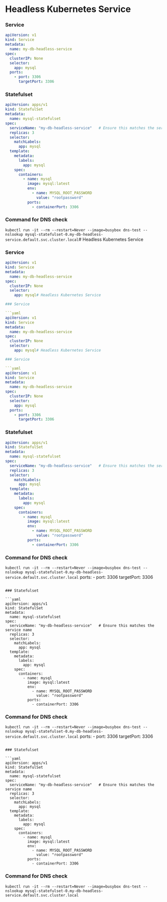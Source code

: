 # Headless Kubernetes Service

### Service

```yaml
apiVersion: v1
kind: Service
metadata:
  name: my-db-headless-service
spec:
  clusterIP: None
  selector:
    app: mysql
  ports:
    - port: 3306
      targetPort: 3306
```

### Statefulset

```yaml
apiVersion: apps/v1
kind: StatefulSet
metadata:
  name: mysql-statefulset
spec:
  serviceName: "my-db-headless-service"   # Ensure this matches the service name
  replicas: 3
  selector:
    matchLabels:
      app: mysql
  template:
    metadata:
      labels:
        app: mysql
    spec:
      containers:
        - name: mysql
          image: mysql:latest
          env:
            - name: MYSQL_ROOT_PASSWORD
              value: "rootpassword"
          ports:
            - containerPort: 3306
```

### Command for DNS check

`kubectl run -it --rm --restart=Never --image=busybox dns-test -- nslookup mysql-statefulset-0.my-db-headless-service.default.svc.cluster.local`# Headless Kubernetes Service

### Service

```yaml
apiVersion: v1
kind: Service
metadata:
  name: my-db-headless-service
spec:
  clusterIP: None
  selector:
    app: mysql# Headless Kubernetes Service

### Service

```yaml
apiVersion: v1
kind: Service
metadata:
  name: my-db-headless-service
spec:
  clusterIP: None
  selector:
    app: mysql# Headless Kubernetes Service

### Service

```yaml
apiVersion: v1
kind: Service
metadata:
  name: my-db-headless-service
spec:
  clusterIP: None
  selector:
    app: mysql
  ports:
    - port: 3306
      targetPort: 3306
```

### Statefulset

```yaml
apiVersion: apps/v1
kind: StatefulSet
metadata:
  name: mysql-statefulset
spec:
  serviceName: "my-db-headless-service"   # Ensure this matches the service name
  replicas: 3
  selector:
    matchLabels:
      app: mysql
  template:
    metadata:
      labels:
        app: mysql
    spec:
      containers:
        - name: mysql
          image: mysql:latest
          env:
            - name: MYSQL_ROOT_PASSWORD
              value: "rootpassword"
          ports:
            - containerPort: 3306
```

### Command for DNS check

`kubectl run -it --rm --restart=Never --image=busybox dns-test -- nslookup mysql-statefulset-0.my-db-headless-service.default.svc.cluster.local`
  ports:
    - port: 3306
      targetPort: 3306
```

### Statefulset

```yaml
apiVersion: apps/v1
kind: StatefulSet
metadata:
  name: mysql-statefulset
spec:
  serviceName: "my-db-headless-service"   # Ensure this matches the service name
  replicas: 3
  selector:
    matchLabels:
      app: mysql
  template:
    metadata:
      labels:
        app: mysql
    spec:
      containers:
        - name: mysql
          image: mysql:latest
          env:
            - name: MYSQL_ROOT_PASSWORD
              value: "rootpassword"
          ports:
            - containerPort: 3306
```

### Command for DNS check

`kubectl run -it --rm --restart=Never --image=busybox dns-test -- nslookup mysql-statefulset-0.my-db-headless-service.default.svc.cluster.local`
  ports:
    - port: 3306
      targetPort: 3306
```

### Statefulset

```yaml
apiVersion: apps/v1
kind: StatefulSet
metadata:
  name: mysql-statefulset
spec:
  serviceName: "my-db-headless-service"   # Ensure this matches the service name
  replicas: 3
  selector:
    matchLabels:
      app: mysql
  template:
    metadata:
      labels:
        app: mysql
    spec:
      containers:
        - name: mysql
          image: mysql:latest
          env:
            - name: MYSQL_ROOT_PASSWORD
              value: "rootpassword"
          ports:
            - containerPort: 3306
```

### Command for DNS check

`kubectl run -it --rm --restart=Never --image=busybox dns-test -- nslookup mysql-statefulset-0.my-db-headless-service.default.svc.cluster.local`